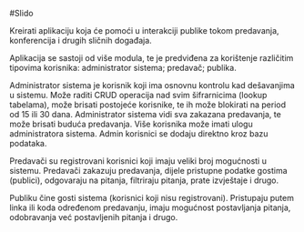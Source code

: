 #Slido

Kreirati aplikaciju koja će pomoći u interakciji publike tokom predavanja, konferencija i drugih sličnih događaja.

Aplikacija se sastoji od više modula, te je predviđena za korištenje različitim tipovima korisnika:
    administrator sistema;
    predavač;
    publika.
    
Administrator sistema je korisnik koji ima osnovnu kontrolu kad dešavanjima u sistemu. Može raditi CRUD operacija nad svim šifrarnicima (lookup tabelama), može brisati postojeće korisnike, te ih može blokirati na period od 15 ili 30 dana. Administrator sistema vidi sva zakazana predavanja, te može brisati buduća predavanja. Više korisnika može imati ulogu administratora sistema. Admin korisnici se dodaju direktno kroz bazu podataka.

Predavači su registrovani korisnici koji imaju veliki broj mogućnosti u sistemu. Predavači zakazuju predavanja, dijele pristupne podatke gostima (publici), odgovaraju na pitanja, filtriraju pitanja, prate izvještaje i drugo.

Publiku čine gosti sistema (korisnici koji nisu registrovani). Pristupaju putem linka ili koda određenom predavanju, imaju mogućnost postavljanja pitanja, odobravanja već postavljenih pitanja i drugo.

